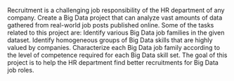 Recruitment is a challenging job responsibility of the HR department of any company. Create a Big
Data project that can analyze vast amounts of data gathered from real-world job posts published online.
Some of the tasks related to this project are:
Identify various Big Data job families in the given dataset.
Identify homogeneous groups of Big Data skills that are highly valued by companies.
Characterize each Big Data job family according to the level of competence required for each Big
Data skill set.
The goal of this project is to help the HR department find better recruitments for Big Data job roles.
